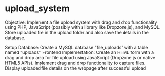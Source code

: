 # upload_system
Objective: Implement a file upload system with drag and drop functionality using PHP, JavaScript (possibly with a library like Dropzone.js), and MySQL. Store uploaded file in the upload folder and also save the details in the database.

Setup Database:
Create a MySQL database "file_uploads" with a table named "uploads".
Frontend Implementation:
Create an HTML form with a drag and drop area for file upload using JavaScript (Dropzone.js or native HTML5 APIs).
Implement drag and drop functionality to capture files.
Display uploaded file details on the webpage after successful upload

